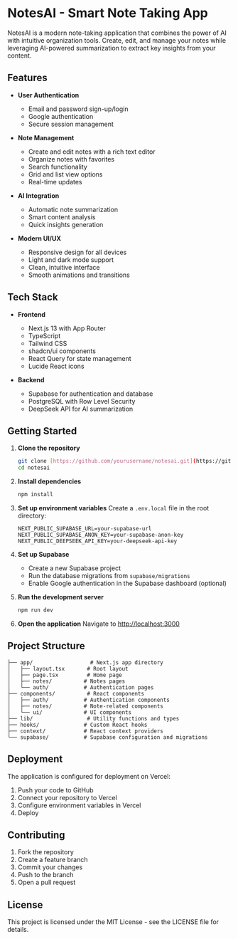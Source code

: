 # NotesAI - Smart Note Taking App

NotesAI is a modern note-taking application that combines the power of AI with intuitive organization tools. Create, edit, and manage your notes while leveraging AI-powered summarization to extract key insights from your content.

## Features

- **User Authentication**
  - Email and password sign-up/login
  - Google authentication
  - Secure session management

- **Note Management**
  - Create and edit notes with a rich text editor
  - Organize notes with favorites
  - Search functionality
  - Grid and list view options
  - Real-time updates

- **AI Integration**
  - Automatic note summarization
  - Smart content analysis
  - Quick insights generation

- **Modern UI/UX**
  - Responsive design for all devices
  - Light and dark mode support
  - Clean, intuitive interface
  - Smooth animations and transitions

## Tech Stack

- **Frontend**
  - Next.js 13 with App Router
  - TypeScript
  - Tailwind CSS
  - shadcn/ui components
  - React Query for state management
  - Lucide React icons

- **Backend**
  - Supabase for authentication and database
  - PostgreSQL with Row Level Security
  - DeepSeek API for AI summarization

## Getting Started

1. **Clone the repository**
   ```bash
   git clone [https://github.com/yourusername/notesai.git](https://github.com/yuvrajsingh833/Mini-AI-Powered-Notes-App)
   cd notesai
   ```

2. **Install dependencies**
   ```bash
   npm install
   ```

3. **Set up environment variables**
   Create a `.env.local` file in the root directory:
   ```env
   NEXT_PUBLIC_SUPABASE_URL=your-supabase-url
   NEXT_PUBLIC_SUPABASE_ANON_KEY=your-supabase-anon-key
   NEXT_PUBLIC_DEEPSEEK_API_KEY=your-deepseek-api-key
   ```

4. **Set up Supabase**
   - Create a new Supabase project
   - Run the database migrations from `supabase/migrations`
   - Enable Google authentication in the Supabase dashboard (optional)

5. **Run the development server**
   ```bash
   npm run dev
   ```

6. **Open the application**
   Navigate to [http://localhost:3000](http://localhost:3000)

## Project Structure

```
├── app/                  # Next.js app directory
│   ├── layout.tsx       # Root layout
│   ├── page.tsx         # Home page
│   ├── notes/          # Notes pages
│   └── auth/           # Authentication pages
├── components/          # React components
│   ├── auth/           # Authentication components
│   ├── notes/          # Note-related components
│   └── ui/             # UI components
├── lib/                 # Utility functions and types
├── hooks/              # Custom React hooks
├── context/            # React context providers
└── supabase/           # Supabase configuration and migrations
```

## Deployment

The application is configured for deployment on Vercel:

1. Push your code to GitHub
2. Connect your repository to Vercel
3. Configure environment variables in Vercel
4. Deploy

## Contributing

1. Fork the repository
2. Create a feature branch
3. Commit your changes
4. Push to the branch
5. Open a pull request

## License

This project is licensed under the MIT License - see the LICENSE file for details.
